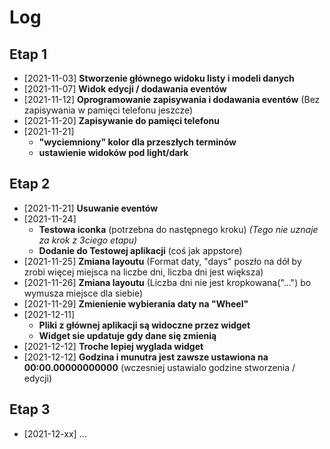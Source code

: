# Log

## Etap 1

- [2021-11-03] **Stworzenie głównego widoku listy i modeli danych**
- [2021-11-07] **Widok edycji / dodawania eventów**
- [2021-11-12] **Oprogramowanie zapisywania i dodawania eventów** (Bez zapisywania w pamięci telefonu jeszcze)
- [2021-11-20] **Zapisywanie do pamięci telefonu**
- [2021-11-21]
  - **"wyciemniony" kolor dla przeszłych terminów**
  - **ustawienie widoków pod light/dark**

## Etap 2

- [2021-11-21] **Usuwanie eventów**
- [2021-11-24]
  - **Testowa iconka** (potrzebna do następnego kroku) *(Tego nie uznaje za krok z 3ciego etapu)*
  - **Dodanie do Testowej aplikacji** (coś jak appstore)
- [2021-11-25] **Zmiana layoutu** (Format daty, "days" poszło na dół by zrobi więcej miejsca na liczbe dni, liczba dni jest większa)
- [2021-11-26] **Zmiana layoutu** (Liczba dni nie jest kropkowana("...") bo wymusza miejsce dla siebie)
- [2021-11-29] **Zmienienie wybierania daty na "Wheel"**
- [2021-12-11]
  - **Pliki z głównej aplikacji są widoczne przez widget**
  - **Widget sie updatuje gdy dane się zmienią**
- [2021-12-12] **Troche lepiej wyglada widget**
- [2021-12-12] **Godzina i munutra jest zawsze ustawiona na 00:00.00000000000** (wczesniej ustawialo godzine stworzenia / edycji)

## Etap 3

- [2021-12-xx] ...
